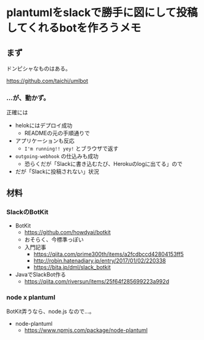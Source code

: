 # plantumlをslackで勝手に図にして投稿してくれるbotを作ろうメモ

## まず

ドンピシャなものはある。

https://github.com/taichi/umlbot

### …が、動かず。

正確には

- helokにはデプロイ成功
  - READMEの元の手順通りで
- アプリケーションも反応
  - `I'm running!! yey!` とブラウザで返す
- `outgoing-webhook` の仕込みも成功
  - 恐らくだが「Slackに書き込むたび、Herokuのlogに出てる」ので
- だが「Slackに投稿されない」状況

## 材料

### SlackのBotKit

- BotKit
  - https://github.com/howdyai/botkit
  - おそらく、今標準っぽい
  - 入門記事
    - https://qiita.com/prime300th/items/a2fcdbccd42804153ff5
    - http://robin.hatenadiary.jp/entry/2017/01/02/220338
    - https://bita.jp/dml/slack_botkit
- JavaでSlackBot作る
  - https://qiita.com/riversun/items/25f64f285699223a992d

### node x plantuml

BotKit弄うなら、node.js なので…。

- node-plantuml
  - https://www.npmjs.com/package/node-plantuml
